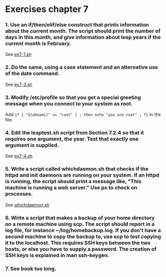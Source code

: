 # Exercises chapter 7
### 1. Use an if/then/elif/else construct that prints information about the current month. The script should print the number of days in this month, and give information about leap years if the current month is February.
See [ex7-1.sh](/shell-scripts/ex7-1.sh)

### 2. Do the same, using a case statement and an alternative use of the date command.
See [ex7-2.sh](/shell-scripts/ex7-2.sh)

### 3. Modify /etc/profile so that you get a special greeting message when you connect to your system as root.
Add `if [ "$(whoami)" == "root" ] ; then echo "you are root" ; fi` in the file.

### 4. Edit the leaptest.sh script from Section 7.2.4 so that it requires one argument, the year. Test that exactly one argument is supplied.
See [ex7-4.sh](/shell-scripts/ex7-4.sh)

### 5. Write a script called whichdaemon.sh that checks if the httpd and init daemons are running on your system. If an httpd is running, the script should print a message like, "This machine is running a web server." Use ps to check on processes.
See [whichdaemon.sh](/shell-scripts/whichdaemon.sh)

### 6. Write a script that makes a backup of your home directory on a remote machine using scp. The script should report in a log file, for instance ~/log/homebackup.log. If you don't have a second machine to copy the backup to, use scp to test copying it to the localhost. This requires SSH keys between the two hosts, or else you have to supply a password. The creation of SSH keys is explained in man ssh-keygen.

### 7. See book too long.

